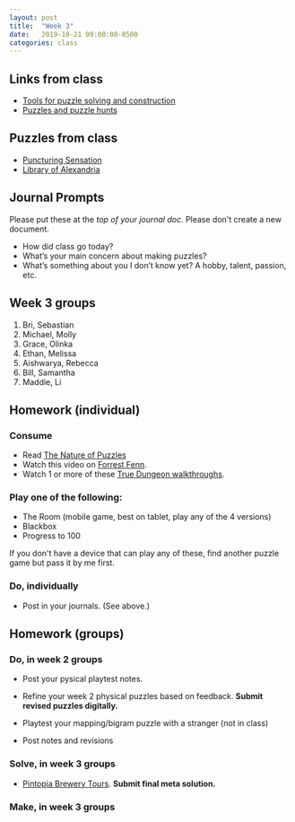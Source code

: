 ```yaml
---
layout: post
title:  "Week 3"
date:   2019-10-21 09:00:00-0500
categories: class
---
```


## Links from class

* [Tools for puzzle solving and construction](https://www.notion.so/mysteryleague/Tools-for-puzzle-solving-and-construction-092802f2e33c4775bff3ec257d4d2c5a)
* [Puzzles and puzzle hunts](https://www.notion.so/mysteryleague/Puzzles-and-puzzle-hunts-6013788aa3054b60927d66dca6bb6ca1)

## Puzzles from class

* [Puncturing Sensation](https://2017.galacticpuzzlehunt.com/puzzle/3/1.html)
* [Library of Alexandria](/pdf/library.pdf)

## Journal Prompts

Please put these at the *top of your journal doc*. Please don't create a new document.

* How did class go today?
* What’s your main concern about making puzzles? 
* What’s something about you I don’t know yet? A hobby, talent, passion, etc.

## Week 3 groups

1. Bri, Sebastian
2. Michael, Molly
3. Grace, Olinka
4. Ethan, Melissa
5. Aishwarya, Rebecca
6. Bill, Samantha
7. Maddie, Li

## Homework (individual)

### Consume

* Read [The Nature of Puzzles](/pdf/Nature-of-puzzles.pdf)
* Watch this video on [Forrest Fenn](https://www.youtube.com/watch?v=j4ahNpQLgdk&feature=youtu.be).
* Watch 1 or more of these [True Dungeon walkthroughs](https://docs.google.com/document/d/1sYjMYZe4JLL7805Jl6E_b1RWc0E3O_oG-OARUEWtVP0/edit#heading=h.wnb78vfauo0w).

### Play one of the following:

* The Room (mobile game, best on tablet, play any of the 4 versions)
* Blackbox
* Progress to 100

If you don't have a device that can play any of these, find another puzzle game but pass it by me first.

### Do, individually

* Post in your journals. (See above.)

## Homework (groups)

### Do, in week 2 groups

* Post your pysical playtest notes.
* Refine your week 2 physical puzzles based on feedback. **Submit revised puzzles digitally.**

* Playtest your mapping/bigram puzzle with a stranger (not in class)
* Post notes and revisions

### Solve, in week 3 groups

* [Pintopia Brewery Tours](/pdf/Pintopia_Brewery_Tours.pdf). **Submit final meta solution.**

<!-- ### Write, in week 3 groups -->

<!-- * 3 ideas for a Puzzled Pint theme, and 3 puzzle proposals for each theme. -->

### Make, in week 3 groups

<!-- * **Real-world puzzle.** Write an puzzle using one [the campus objects on this list](/campus).
* **Human-based puzzle.** How could an actor work in a puzzle? Be prepated to perform it in class.
* **URL puzzle**. Encode a URL in a letter somehow. Write up a fake letter from the dean to an incoming first-year, and embed a URL somehow. Fake the URL for now. If you'd like the puzzle to work _across_ multiple letters — i.e. players would need to team up to solve it — that'd be ok by me.
 -->
